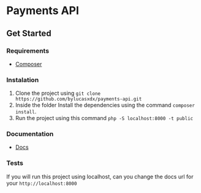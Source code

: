 # Payments API

## Get Started

### Requirements
- [Composer](https://getcomposer.org/)

### Instalation
1. Clone the project using `git clone https://github.com/bylucasxdx/payments-api.git`
2. Inside the folder Install the dependencies using the command `composer install`.
3. Run the project using this command `php -S localhost:8000 -t public`

### Documentation
- [Docs](https://documenter.getpostman.com/view/3314307/RWgm52Ti)

### Tests
If you will run this project using localhost, can you change the docs url for your `http://localhost:8000`